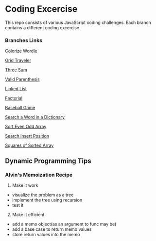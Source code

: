 # Coding Excercise

This repo consists of various JavaScript coding challenges. Each branch contains a different coding excercise

### Branches Links

[Colorize Wordle](https://github.com/shoaib9121/dynamic-programming/tree/colorize-wordle)

[Grid Traveler](https://github.com/shoaib9121/dynamic-programming/tree/grid-traveler)

[Three Sum](https://github.com/shoaib9121/dynamic-programming/tree/three-sum)

[Valid Parenthesis](https://github.com/shoaib9121/dynamic-programming/tree/valid-parenthesis)

[Linked List](https://github.com/shoaib9121/dynamic-programming/tree/linked-list)

[Factorial](https://github.com/shoaib9121/dynamic-programming/tree/factorial)

[Baseball Game](https://github.com/shoaib9121/dynamic-programming/tree/baseball-game)

[Search a Word in a Dictionary](https://github.com/shoaib9121/dynamic-programming/tree/search-word-in-dictionary)

[Sort Even Odd Array](https://github.com/shoaib9121/dynamic-programming/tree/sort-even-odd-array)

[Search Insert Position](https://github.com/shoaib9121/dynamic-programming/tree/search-insert-position)

[Squares of Sorted Array](https://github.com/shoaib9121/dynamic-programming/tree/squares-of-sorted-array)

## Dynamic Programming Tips

### Alvin's Memoization Recipe

1. Make it work

- visualize the problem as a tree
- implement the tree using recursion
- test it

2. Make it efficient

- add a memo object(as an argument to func may be)
- add a base case to return memo values
- store return values into the memo
